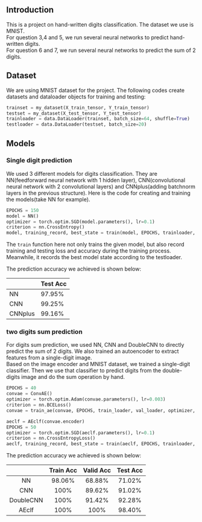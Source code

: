 ## Introduction
This is a project on hand-written digits classification. The dataset we use is MNIST.  
For question 3,4 and 5, we run several neural networks to predict hand-written digits.  
For question 6 and 7, we run several neural networks to predict the sum of 2 digits.  


## Dataset
We are using MNIST dataset for the project. The following codes create datasets and 
dataloader objects for training and testing:


```python
trainset = my_dataset(X_train_tensor, Y_train_tensor)
testset = my_dataset(X_test_tensor, Y_test_tensor)
trainloader = data.DataLoader(trainset, batch_size=64, shuffle=True)
testloader = data.DataLoader(testset, batch_size=20)
```



## Models
### Single digit prediction
We used 3 different models for digits classification. They are NN(feedforward neural network 
with 1 hidden layer), CNN(convolutional neural network with 2 convolutional layers) and 
CNNplus(adding batchnorm layers in the previous structure). Here is the code for creating and
training the models(take NN for example).

```python
EPOCHS = 150
model = NN()  
optimizer = torch.optim.SGD(model.parameters(), lr=0.1)  
criterion = nn.CrossEntropy()  
model, training_record, best_state = train(model, EPOCHS, trainloader, testloader, optimizer, criterion)
```

The `train` function here not only trains the given model, but also record training and testing loss and 
accuracy during the training process. Meanwhile, it records the best model state according to the testloader.

The prediction accuracy we achieved is shown below:

|         | Test Acc |
|---------|----------|
| NN      | 97.95%   |
| CNN     | 99.25%   |
| CNNplus | 99.16%   |


### two digits sum prediction
For digits sum prediction, we used NN, CNN and DoubleCNN to directly predict the sum of 2 digits. We also 
trained an autoencoder to extract features from a single-digit image.  
Based on the image encoder and MNIST 
dataset, we trained a single-digit classifier. Then we use that classifier to predict digits from the double-
digits image and do the sum operation by hand.

```python
EPOCHS = 40
convae = ConvAE()
optimizer = torch.optim.Adam(convae.parameters(), lr=0.003)
criterion = nn.BCELoss()
convae = train_ae(convae, EPOCHS, train_loader, val_loader, optimizer, criterion).cpu()

aeclf = AEclf(convae.encoder)
EPOCHS = 50
optimizer = torch.optim.SGD(aeclf.parameters(), lr=0.1)
criterion = nn.CrossEntropyLoss()
aeclf, training_record, best_state = train(aeclf, EPOCHS, trainloader, testloader, optimizer, criterion)
```

The prediction accuracy we achieved is shown below:

|           | Train Acc | Valid Acc | Test Acc |
|:---------:|:---------:|:---------:|:--------:|
|    NN     |  98.06%   |  68.88%   |  71.02%  |
|    CNN    |   100%    |  89.62%   |  91.02%  |
| DoubleCNN |   100%    |  91.42%   |  92.28%  |
|   AEclf   |   100%    |   100%    |  98.40%  |
